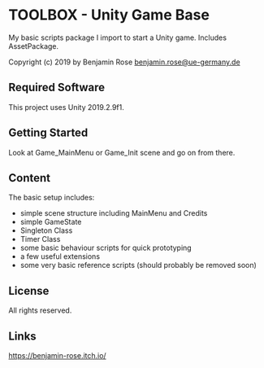 # TOOLBOX - Unity Game Base
My basic scripts package I import to start a Unity game. Includes AssetPackage.

Copyright (c) 2019 by Benjamin Rose <benjamin.rose@ue-germany.de>

## Required Software

This project uses Unity 2019.2.9f1.

## Getting Started

Look at Game_MainMenu or Game_Init scene and go on from there.

## Content
The basic setup includes:
 - simple scene structure including MainMenu and Credits
 - simple GameState
 - Singleton Class
 - Timer Class
 - some basic behaviour scripts for quick prototyping
 - a few useful extensions
 - some very basic reference scripts (should probably be removed soon)

## License

All rights reserved.

## Links

https://benjamin-rose.itch.io/